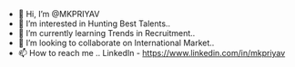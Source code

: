- 👋 Hi, I’m @MKPRIYAV
- 👀 I’m interested in Hunting Best Talents..
- 🌱 I’m currently learning Trends in Recruitment..
- 💞️ I’m looking to collaborate on International Market..
- 📫 How to reach me .. LinkedIn - https://www.linkedin.com/in/mkpriyav

<!---
MKPRIYAV/MKPRIYAV is a ✨ special ✨ repository because its `README.md` (this file) appears on your GitHub profile.
You can click the Preview link to take a look at your changes.
--->
